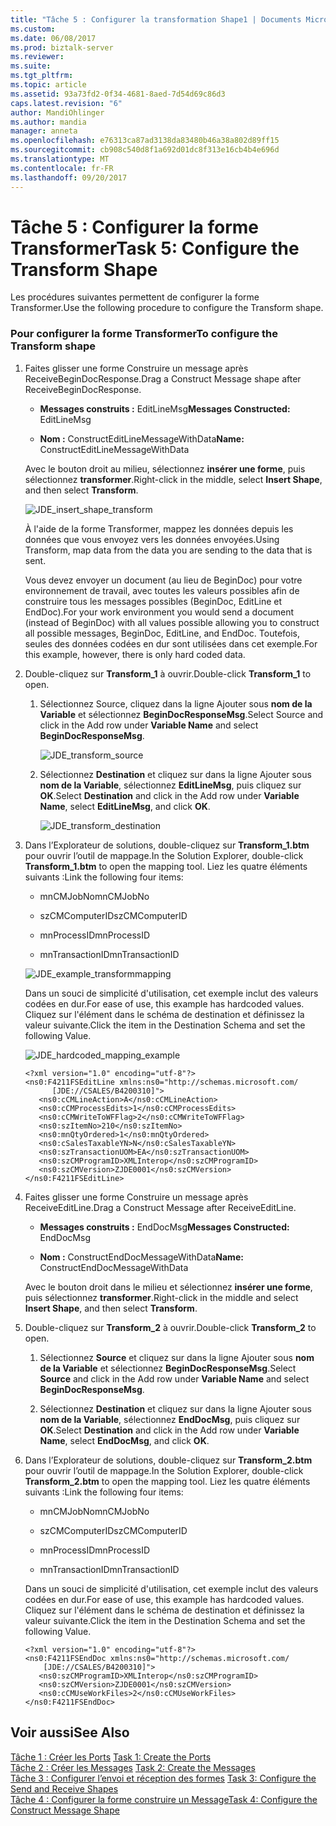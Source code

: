 ```yaml
---
title: "Tâche 5 : Configurer la transformation Shape1 | Documents Microsoft"
ms.custom: 
ms.date: 06/08/2017
ms.prod: biztalk-server
ms.reviewer: 
ms.suite: 
ms.tgt_pltfrm: 
ms.topic: article
ms.assetid: 93a73fd2-0f34-4681-8aed-7d54d69c86d3
caps.latest.revision: "6"
author: MandiOhlinger
ms.author: mandia
manager: anneta
ms.openlocfilehash: e76313ca87ad3138da83480b46a38a802d89ff15
ms.sourcegitcommit: cb908c540d8f1a692d01dc8f313e16cb4b4e696d
ms.translationtype: MT
ms.contentlocale: fr-FR
ms.lasthandoff: 09/20/2017
---
```

# <a name="task-5-configure-the-transform-shape"></a><span data-ttu-id="47a86-102">Tâche 5 : Configurer la forme Transformer</span><span class="sxs-lookup"><span data-stu-id="47a86-102">Task 5: Configure the Transform Shape</span></span>
<span data-ttu-id="47a86-103">Les procédures suivantes permettent de configurer la forme Transformer.</span><span class="sxs-lookup"><span data-stu-id="47a86-103">Use the following procedure to configure the Transform shape.</span></span>  
  
### <a name="to-configure-the-transform-shape"></a><span data-ttu-id="47a86-104">Pour configurer la forme Transformer</span><span class="sxs-lookup"><span data-stu-id="47a86-104">To configure the Transform shape</span></span>  
  
1.  <span data-ttu-id="47a86-105">Faites glisser une forme Construire un message après ReceiveBeginDocResponse.</span><span class="sxs-lookup"><span data-stu-id="47a86-105">Drag a Construct Message shape after ReceiveBeginDocResponse.</span></span>  
  
    -   <span data-ttu-id="47a86-106">**Messages construits :** EditLineMsg</span><span class="sxs-lookup"><span data-stu-id="47a86-106">**Messages Constructed:** EditLineMsg</span></span>  
  
    -   <span data-ttu-id="47a86-107">**Nom :** ConstructEditLineMessageWithData</span><span class="sxs-lookup"><span data-stu-id="47a86-107">**Name:** ConstructEditLineMessageWithData</span></span>  
  
     <span data-ttu-id="47a86-108">Avec le bouton droit au milieu, sélectionnez **insérer une forme**, puis sélectionnez **transformer**.</span><span class="sxs-lookup"><span data-stu-id="47a86-108">Right-click in the middle, select **Insert Shape**, and then select **Transform**.</span></span>  
  
     ![](../core/media/jde-insert-shape-transform.gif "JDE_insert_shape_transform")  
  
     <span data-ttu-id="47a86-109">À l'aide de la forme Transformer, mappez les données depuis les données que vous envoyez vers les données envoyées.</span><span class="sxs-lookup"><span data-stu-id="47a86-109">Using Transform, map data from the data you are sending to the data that is sent.</span></span>  
  
     <span data-ttu-id="47a86-110">Vous devez envoyer un document (au lieu de BeginDoc) pour votre environnement de travail, avec toutes les valeurs possibles afin de construire tous les messages possibles (BeginDoc, EditLine et EndDoc).</span><span class="sxs-lookup"><span data-stu-id="47a86-110">For your work environment you would send a document (instead of BeginDoc) with all values possible allowing you to construct all possible messages, BeginDoc, EditLine, and EndDoc.</span></span> <span data-ttu-id="47a86-111">Toutefois, seules des données codées en dur sont utilisées dans cet exemple.</span><span class="sxs-lookup"><span data-stu-id="47a86-111">For this example, however, there is only hard coded data.</span></span>  
  
2.  <span data-ttu-id="47a86-112">Double-cliquez sur **Transform_1** à ouvrir.</span><span class="sxs-lookup"><span data-stu-id="47a86-112">Double-click **Transform_1** to open.</span></span>  
  
    1.  <span data-ttu-id="47a86-113">Sélectionnez Source, cliquez dans la ligne Ajouter sous **nom de la Variable** et sélectionnez **BeginDocResponseMsg**.</span><span class="sxs-lookup"><span data-stu-id="47a86-113">Select Source and click in the Add row under **Variable Name** and select **BeginDocResponseMsg**.</span></span>  
  
         ![](../core/media/jde-transform-source.gif "JDE_transform_source")  
  
    2.  <span data-ttu-id="47a86-114">Sélectionnez **Destination** et cliquez sur dans la ligne Ajouter sous **nom de la Variable**, sélectionnez **EditLineMsg**, puis cliquez sur **OK**.</span><span class="sxs-lookup"><span data-stu-id="47a86-114">Select **Destination** and click in the Add row under **Variable Name**, select **EditLineMsg**, and click **OK**.</span></span>  
  
         ![](../core/media/jde-transform-destination.gif "JDE_transform_destination")  
  
3.  <span data-ttu-id="47a86-115">Dans l’Explorateur de solutions, double-cliquez sur **Transform_1.btm** pour ouvrir l’outil de mappage.</span><span class="sxs-lookup"><span data-stu-id="47a86-115">In the Solution Explorer, double-click **Transform_1.btm** to open the mapping tool.</span></span> <span data-ttu-id="47a86-116">Liez les quatre éléments suivants :</span><span class="sxs-lookup"><span data-stu-id="47a86-116">Link the following four items:</span></span>  
  
    -   <span data-ttu-id="47a86-117">mnCMJobNo</span><span class="sxs-lookup"><span data-stu-id="47a86-117">mnCMJobNo</span></span>  
  
    -   <span data-ttu-id="47a86-118">szCMComputerID</span><span class="sxs-lookup"><span data-stu-id="47a86-118">szCMComputerID</span></span>  
  
    -   <span data-ttu-id="47a86-119">mnProcessID</span><span class="sxs-lookup"><span data-stu-id="47a86-119">mnProcessID</span></span>  
  
    -   <span data-ttu-id="47a86-120">mnTransactionID</span><span class="sxs-lookup"><span data-stu-id="47a86-120">mnTransactionID</span></span>  
  
     ![](../core/media/jde-example-transformmapping.gif "JDE_example_transformmapping")  
  
     <span data-ttu-id="47a86-121">Dans un souci de simplicité d'utilisation, cet exemple inclut des valeurs codées en dur.</span><span class="sxs-lookup"><span data-stu-id="47a86-121">For ease of use, this example has hardcoded values.</span></span> <span data-ttu-id="47a86-122">Cliquez sur l'élément dans le schéma de destination et définissez la valeur suivante.</span><span class="sxs-lookup"><span data-stu-id="47a86-122">Click the item in the Destination Schema and set the following Value.</span></span>  
  
     ![](../core/media/jde-hardcoded-mapping-example.gif "JDE_hardcoded_mapping_example")  
  
    ```  
    <?xml version="1.0" encoding="utf-8"?>  
    <ns0:F4211FSEditLine xmlns:ns0="http://schemas.microsoft.com/  
          [JDE://CSALES/B4200310]">  
       <ns0:cCMLineAction>A</ns0:cCMLineAction>  
       <ns0:cCMProcessEdits>1</ns0:cCMProcessEdits>  
       <ns0:cCMWriteToWFFlag>2</ns0:cCMWriteToWFFlag>  
       <ns0:szItemNo>210</ns0:szItemNo>  
       <ns0:mnQtyOrdered>1</ns0:mnQtyOrdered>  
       <ns0:cSalesTaxableYN>N</ns0:cSalesTaxableYN>  
       <ns0:szTransactionUOM>EA</ns0:szTransactionUOM>  
       <ns0:szCMProgramID>XMLInterop</ns0:szCMProgramID>  
       <ns0:szCMVersion>ZJDE0001</ns0:szCMVersion>  
    </ns0:F4211FSEditLine>  
    ```  
  
4.  <span data-ttu-id="47a86-123">Faites glisser une forme Construire un message après ReceiveEditLine.</span><span class="sxs-lookup"><span data-stu-id="47a86-123">Drag a Construct Message after ReceiveEditLine.</span></span>  
  
    -   <span data-ttu-id="47a86-124">**Messages construits :** EndDocMsg</span><span class="sxs-lookup"><span data-stu-id="47a86-124">**Messages Constructed:** EndDocMsg</span></span>  
  
    -   <span data-ttu-id="47a86-125">**Nom :** ConstructEndDocMessageWithData</span><span class="sxs-lookup"><span data-stu-id="47a86-125">**Name:** ConstructEndDocMessageWithData</span></span>  
  
     <span data-ttu-id="47a86-126">Avec le bouton droit dans le milieu et sélectionnez **insérer une forme**, puis sélectionnez **transformer**.</span><span class="sxs-lookup"><span data-stu-id="47a86-126">Right-click in the middle and select **Insert Shape**, and then select **Transform**.</span></span>  
  
5.  <span data-ttu-id="47a86-127">Double-cliquez sur **Transform_2** à ouvrir.</span><span class="sxs-lookup"><span data-stu-id="47a86-127">Double-click **Transform_2** to open.</span></span>  
  
    1.  <span data-ttu-id="47a86-128">Sélectionnez **Source** et cliquez sur dans la ligne Ajouter sous **nom de la Variable** et sélectionnez **BeginDocResponseMsg**.</span><span class="sxs-lookup"><span data-stu-id="47a86-128">Select **Source** and click in the Add row under **Variable Name** and select **BeginDocResponseMsg**.</span></span>  
  
    2.  <span data-ttu-id="47a86-129">Sélectionnez **Destination** et cliquez sur dans la ligne Ajouter sous **nom de la Variable**, sélectionnez **EndDocMsg**, puis cliquez sur **OK**.</span><span class="sxs-lookup"><span data-stu-id="47a86-129">Select **Destination** and click in the Add row under **Variable Name**, select **EndDocMsg**, and click **OK**.</span></span>  
  
6.  <span data-ttu-id="47a86-130">Dans l’Explorateur de solutions, double-cliquez sur **Transform_2.btm** pour ouvrir l’outil de mappage.</span><span class="sxs-lookup"><span data-stu-id="47a86-130">In the Solution Explorer, double-click **Transform_2.btm** to open the mapping tool.</span></span> <span data-ttu-id="47a86-131">Liez les quatre éléments suivants :</span><span class="sxs-lookup"><span data-stu-id="47a86-131">Link the following four items:</span></span>  
  
    -   <span data-ttu-id="47a86-132">mnCMJobNo</span><span class="sxs-lookup"><span data-stu-id="47a86-132">mnCMJobNo</span></span>  
  
    -   <span data-ttu-id="47a86-133">szCMComputerID</span><span class="sxs-lookup"><span data-stu-id="47a86-133">szCMComputerID</span></span>  
  
    -   <span data-ttu-id="47a86-134">mnProcessID</span><span class="sxs-lookup"><span data-stu-id="47a86-134">mnProcessID</span></span>  
  
    -   <span data-ttu-id="47a86-135">mnTransactionID</span><span class="sxs-lookup"><span data-stu-id="47a86-135">mnTransactionID</span></span>  
  
     <span data-ttu-id="47a86-136">Dans un souci de simplicité d'utilisation, cet exemple inclut des valeurs codées en dur.</span><span class="sxs-lookup"><span data-stu-id="47a86-136">For ease of use, this example has hardcoded values.</span></span> <span data-ttu-id="47a86-137">Cliquez sur l'élément dans le schéma de destination et définissez la valeur suivante.</span><span class="sxs-lookup"><span data-stu-id="47a86-137">Click the item in the Destination Schema and set the following Value.</span></span>  
  
    ```  
    <?xml version="1.0" encoding="utf-8"?>  
    <ns0:F4211FSEndDoc xmlns:ns0="http://schemas.microsoft.com/  
        [JDE://CSALES/B4200310]">  
       <ns0:szCMProgramID>XMLInterop</ns0:szCMProgramID>  
       <ns0:szCMVersion>ZJDE0001</ns0:szCMVersion>  
       <ns0:cCMUseWorkFiles>2</ns0:cCMUseWorkFiles>  
    </ns0:F4211FSEndDoc>  
    ```  
  
## <a name="see-also"></a><span data-ttu-id="47a86-138">Voir aussi</span><span class="sxs-lookup"><span data-stu-id="47a86-138">See Also</span></span>  
 <span data-ttu-id="47a86-139">[Tâche 1 : Créer les Ports](../core/task-1-create-the-ports2.md) </span><span class="sxs-lookup"><span data-stu-id="47a86-139">[Task 1: Create the Ports](../core/task-1-create-the-ports2.md) </span></span>  
 <span data-ttu-id="47a86-140">[Tâche 2 : Créer les Messages](../core/task-2-create-the-messages1.md) </span><span class="sxs-lookup"><span data-stu-id="47a86-140">[Task 2: Create the Messages](../core/task-2-create-the-messages1.md) </span></span>  
 <span data-ttu-id="47a86-141">[Tâche 3 : Configurer l’envoi et réception des formes](../core/task-3-configure-the-send-and-receive-shapes1.md) </span><span class="sxs-lookup"><span data-stu-id="47a86-141">[Task 3: Configure the Send and Receive Shapes](../core/task-3-configure-the-send-and-receive-shapes1.md) </span></span>  
 [<span data-ttu-id="47a86-142">Tâche 4 : Configurer la forme construire un Message</span><span class="sxs-lookup"><span data-stu-id="47a86-142">Task 4: Configure the Construct Message Shape</span></span>](../core/task-4-configure-the-construct-message-shape2.md)
